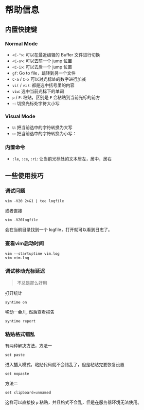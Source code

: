 # 帮助信息

## 内置快捷键

### Normal Mode

* `<C-^>`: 可以在最近编辑的 Buffer 文件进行切换
* `<C-o>`: 可以去前一个 jump 位置
* `<C-i>`: 可以去后一个 jump 位置
* `gf`: Go to file，跳转到另一个文件
* `C-a` / `C-x` 可以对光标处的数字进行加减
* `vi(` / `vi)`: 都是选中括号里的内容
* `viw`: 选中当前光标下的单词
* `p` / `P`: 粘贴，区别是 `P` 会粘贴到当前光标的前方
* `~`: 切换光标处字符大小写

### Visual Mode
* `U`: 把当前选中的字符转换为大写
* `u`: 把当前选中的字符转换为小写：

### 内置命令

* `:le`, `:ce`, `:ri`: 让当前光标处的文本居左，居中，居右

## 一些使用技巧

### 调试问题

```
vim -V20 2>&1 | tee logfile 
```

或者直接

```
vim -V20logfile
```

会在当前目录找到一个 logfile，打开就可以看到日志了。


### 查看vim启动时间

```
vim --startuptime vim.log
vim vim.log
```

### 调试移动光标延迟

> 不总是那么好用

打开统计

```
syntime on
```

移动一会儿, 然后查看报告

```
syntime report
```


### 粘贴格式错乱

有两种解决方法，方法一

```
set paste
```

进入插入模式，粘贴代码就不会错乱了，但是粘贴完要恢复设置

```
set nopaste
```

方法二

```
set clipboard=unnamed
```
这样可以直接按 `p` 粘贴，并且格式不会乱，但是在服务器环境无法使用。
